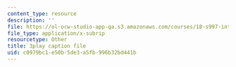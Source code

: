 ```yaml
---
content_type: resource
description: ''
file: https://ol-ocw-studio-app-qa.s3.amazonaws.com/courses/18-s997-introduction-to-matlab-programming-fall-2011/c0979bc1e50b5de3a5fb996b32bd441b_lWSsUH_MQM4.vtt
file_type: application/x-subrip
resourcetype: Other
title: 3play caption file
uid: c0979bc1-e50b-5de3-a5fb-996b32bd441b
---
```

